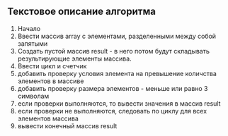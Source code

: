 ## Текстовое описание алгоритма

1. Начало
2. Ввести массив array с элементами, разделенными между собой запятыми
3. Создать пустой массив result - в него потом будут складывать результирующие элементы массива.
4. Ввести цикл и счетчик 
5. добавить проверку условия элемента на превышение количства элементов в массиве 
6. добавить проверку размера элементов - меньше или равно 3 символам
7. если проверки выполняются, то вывести значения в массив result
8. если проверки не выполняются, следовать по циклу для всех элементов массива
9. вывести конечный массив result
